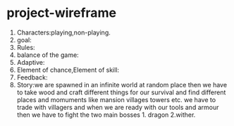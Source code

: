 # project-wireframe
1. Characters:playing,non-playing.
2. goal:
3. Rules:
4. balance of the game:
5. Adaptive:
6. Element of chance,Element of skill:
7. Feedback:
8. Story:we are spawned in an infinite world at random place then we have to take wood and craft different things for
	 our survival and find different places and momuments like mansion villages towers etc. we have to trade with
	 villagers and when we are ready with our tools and armour then we have to fight the two main bosses 1. dragon
	 2.wither.
